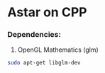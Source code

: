 # Astar on CPP

### Dependencies:

1. OpenGL Mathematics (glm)

  ```bash
  sudo apt-get libglm-dev
  ```
